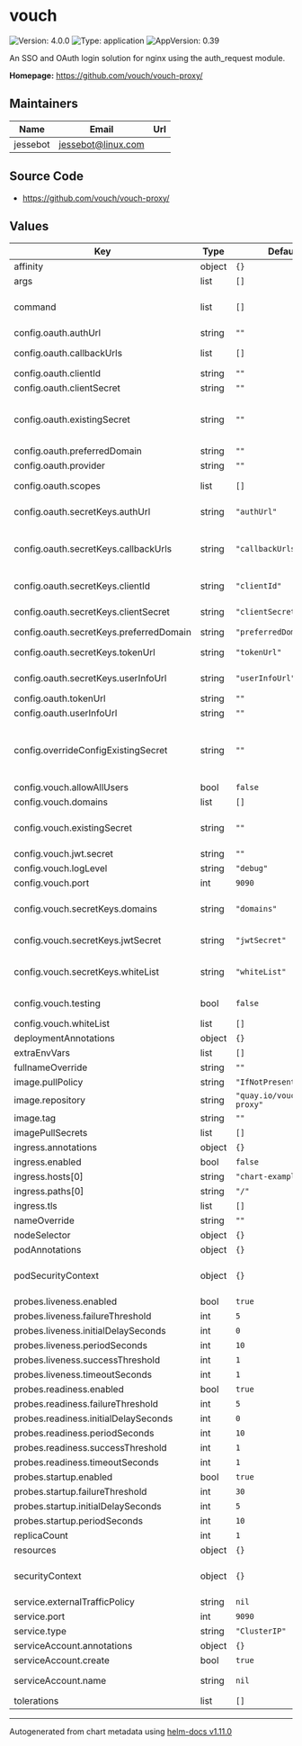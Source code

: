 # vouch

![Version: 4.0.0](https://img.shields.io/badge/Version-4.0.0-informational?style=flat-square) ![Type: application](https://img.shields.io/badge/Type-application-informational?style=flat-square) ![AppVersion: 0.39](https://img.shields.io/badge/AppVersion-0.39-informational?style=flat-square)

An SSO and OAuth login solution for nginx using the auth_request module.

**Homepage:** <https://github.com/vouch/vouch-proxy/>

## Maintainers

| Name | Email | Url |
| ---- | ------ | --- |
| jessebot | <jessebot@linux.com> |  |

## Source Code

* <https://github.com/vouch/vouch-proxy/>

## Values

| Key | Type | Default | Description |
|-----|------|---------|-------------|
| affinity | object | `{}` |  |
| args | list | `[]` | arguments to command for container |
| command | list | `[]` | Allow to specify an alternate command before launching vouch example: command: ['/bin/sh', '-c', 'source /vault/secrets/config && /vouch-proxy'] |
| config.oauth.authUrl | string | `""` | authentication url from your oidc provider |
| config.oauth.callbackUrls | list | `[]` | valid callback urls to use, example https://vouch.example.com/auth |
| config.oauth.clientId | string | `""` | clientID from  your provider |
| config.oauth.clientSecret | string | `""` | clientSecret from your provider |
| config.oauth.existingSecret | string | `""` | existingSecret for clientId, clientSecret, authUrl, tokenUrl, userInfoUrl, scopes, callbackUrls, and preferredDomain. If this value is not empty, we will ignore all of those plain text values and only use your secret keys |
| config.oauth.preferredDomain | string | `""` | preferred domain |
| config.oauth.provider | string | `""` | oauth2 provider, such as keycloak |
| config.oauth.scopes | list | `[]` | array of scopes to get from the provider e.g. [openid, email, profile] |
| config.oauth.secretKeys.authUrl | string | `"authUrl"` | secret key in oauth.existingSecret for authentication url from your oidc provider |
| config.oauth.secretKeys.callbackUrls | string | `"callbackUrls"` | secret key in oauth.existingSecret for commas seperated list of valid callback urls to use, example value for your key in your existing secert: 'https://vouch.example.com/auth,https://vouch.example.com/login' |
| config.oauth.secretKeys.clientId | string | `"clientId"` | secret key in oauth.existingSecret for the clientID from your provider |
| config.oauth.secretKeys.clientSecret | string | `"clientSecret"` | secret key in oauth.existingSecret for clientSecret from your provider |
| config.oauth.secretKeys.preferredDomain | string | `"preferredDomain"` | secret key in oauth.existingSecret for your preferred domain |
| config.oauth.secretKeys.tokenUrl | string | `"tokenUrl"` | secret key in oauth.existingSecret for token url from your oidc provider |
| config.oauth.secretKeys.userInfoUrl | string | `"userInfoUrl"` | secret key in oauth.existingSecret for userInfoUrl from your oidc provider |
| config.oauth.tokenUrl | string | `""` | token url from your oidc provider |
| config.oauth.userInfoUrl | string | `""` | user info Url from your oidc provider |
| config.overrideConfigExistingSecret | string | `""` | Allow overriding the ENTIRE config.yaml value with an existing secret, like a sealed secret. If not empty string, ALL  values under config are ignored except for config.existing. For all possible config.yaml values, see: https://github.com/vouch/vouch-proxy/blob/master/config/config.yml_example |
| config.vouch.allowAllUsers | bool | `false` | whether or not to allow ALL users to login |
| config.vouch.domains | list | `[]` | specific domains you'd like to allow access from |
| config.vouch.existingSecret | string | `""` | existingSecret for domains, whiteList, and jwtSecret. If this value is not empty, we ignore vouch.domains, vouch.whiteList, and vouch.jwt.secret |
| config.vouch.jwt.secret | string | `""` | pass in a secret to used for cookies |
| config.vouch.logLevel | string | `"debug"` | logging level for vouch |
| config.vouch.port | int | `9090` | the container port for vouch |
| config.vouch.secretKeys.domains | string | `"domains"` | secret key in vouch.existingSecret with comma seperated list of domains you'd like to allow access from. Example secret value in your existing secret: 'coolcats.com,cooldogs.com' |
| config.vouch.secretKeys.jwtSecret | string | `"jwtSecret"` | secret key in vouch.existingSecret to pass in a secret to used for cookies |
| config.vouch.secretKeys.whiteList | string | `"whiteList"` | secret key in vouch.existingSecret with comma seperated list of emails for users that allowed to use SSO via vouch. Example secret value in your 'friend@coolcats.com,kitty@coolcats.com' |
| config.vouch.testing | bool | `false` | if you enable this, it will    force all 302 redirects to be rendered as a webpage with a link |
| config.vouch.whiteList | list | `[]` | list of emails for users that allowed to use SSO via vouch |
| deploymentAnnotations | object | `{}` |  |
| extraEnvVars | list | `[]` | An array to add extra environment variables |
| fullnameOverride | string | `""` |  |
| image.pullPolicy | string | `"IfNotPresent"` | image pullPolicy, set to always if using an image with the latest tag |
| image.repository | string | `"quay.io/vouch/vouch-proxy"` |  |
| image.tag | string | `""` | change the tag we use for the vouch docker image |
| imagePullSecrets | list | `[]` |  |
| ingress.annotations | object | `{}` |  |
| ingress.enabled | bool | `false` |  |
| ingress.hosts[0] | string | `"chart-example.local"` |  |
| ingress.paths[0] | string | `"/"` |  |
| ingress.tls | list | `[]` |  |
| nameOverride | string | `""` |  |
| nodeSelector | object | `{}` |  |
| podAnnotations | object | `{}` |  |
| podSecurityContext | object | `{}` | securityContext for the pod. see more: https://kubernetes.io/docs/tasks/configure-pod-container/security-context/ |
| probes.liveness.enabled | bool | `true` |  |
| probes.liveness.failureThreshold | int | `5` |  |
| probes.liveness.initialDelaySeconds | int | `0` |  |
| probes.liveness.periodSeconds | int | `10` |  |
| probes.liveness.successThreshold | int | `1` |  |
| probes.liveness.timeoutSeconds | int | `1` |  |
| probes.readiness.enabled | bool | `true` |  |
| probes.readiness.failureThreshold | int | `5` |  |
| probes.readiness.initialDelaySeconds | int | `0` |  |
| probes.readiness.periodSeconds | int | `10` |  |
| probes.readiness.successThreshold | int | `1` |  |
| probes.readiness.timeoutSeconds | int | `1` |  |
| probes.startup.enabled | bool | `true` |  |
| probes.startup.failureThreshold | int | `30` |  |
| probes.startup.initialDelaySeconds | int | `5` |  |
| probes.startup.periodSeconds | int | `10` |  |
| replicaCount | int | `1` | how many pod replicas to deploy |
| resources | object | `{}` |  |
| securityContext | object | `{}` | securityContext for the container. see more: https://kubernetes.io/docs/tasks/configure-pod-container/security-context/ |
| service.externalTrafficPolicy | string | `nil` |  |
| service.port | int | `9090` |  |
| service.type | string | `"ClusterIP"` |  |
| serviceAccount.annotations | object | `{}` | Annotations to add to the service account |
| serviceAccount.create | bool | `true` | Specifies whether a service account should be created |
| serviceAccount.name | string | `nil` | The name of the service account to use. If not set and create is true, a name is generated using the fullname template |
| tolerations | list | `[]` |  |

----------------------------------------------
Autogenerated from chart metadata using [helm-docs v1.11.0](https://github.com/norwoodj/helm-docs/releases/v1.11.0)
